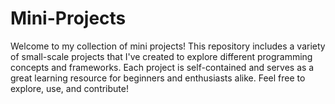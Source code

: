 # Mini-Projects
Welcome to my collection of mini projects! This repository includes a variety of small-scale projects that I've created to explore different programming concepts and frameworks. Each project is self-contained and serves as a great learning resource for beginners and enthusiasts alike. Feel free to explore, use, and contribute!
